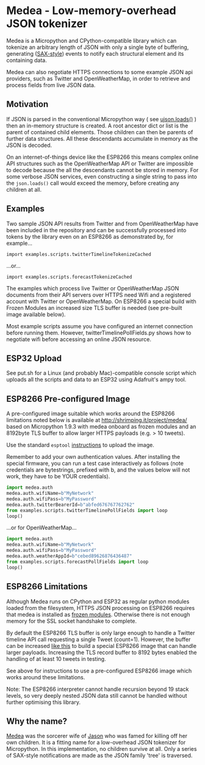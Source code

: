 # Medea - Low-memory-overhead JSON tokenizer

Medea is a Micropython and CPython-compatible library which can tokenize an arbitrary length of JSON with only a single byte of buffering, generating ([SAX-style](https://en.wikipedia.org/wiki/Simple_API_for_XML)) events to notify each structural element and its containing data. 

Medea can also negotiate HTTPS connections to some example JSON api providers, such as Twitter and OpenWeatherMap, in order to retrieve and process fields from live JSON data.

## Motivation

If JSON is parsed in the conventional Micropython way ( see [ujson.loads()](https://docs.micropython.org/en/latest/esp8266/library/ujson.html#ujson.loads) ) then an in-memory structure is created. A root ancestor dict or list is the parent of contained child elements. Those children can then be parents of further data structures. All these descendants accumulate in memory as the JSON is decoded.

On an internet-of-things device like the ESP8266 this means complex online API structures such as the OpenWeatherMap API or Twitter are impossible to decode because the all the descendants cannot be stored in memory. For some verbose JSON services, even constructing a single string to pass into the ```json.loads()``` call would exceed the memory, before creating any children at all.

## Examples

Two sample JSON API results from Twitter and from OpenWeatherMap have been included in the repository and can be successfully processed into tokens by the library even on an ESP8266 as demonstrated by, for example...

```
import examples.scripts.twitterTimelineTokenizeCached
```

...or...

```
import examples.scripts.forecastTokenizeCached
```

The examples which process live Twitter or OpenWeatherMap JSON documents from their API servers over HTTPS need Wifi and a registered account with Twitter or OpenWeatherMap. On ESP8266 a special build with Frozen Modules an increased size TLS buffer is needed (see pre-built image available below). 

Most example scripts assume you have configured an internet connection before running them. However, twitterTimelinePollFields.py shows how to negotiate wifi before accessing an online JSON resource. 

## ESP32 Upload

See put.sh for a Linux (and probably Mac)-compatible console script which uploads all the scripts and data to an ESP32 using Adafruit's ampy tool.


## ESP8266 Pre-configured Image

A pre-configured image suitable which works around the ESP8266 limitations noted below is available at http://shrimping.it/project/medea/ based on Micropython 1.9.3 with medea onboard as frozen modules and an 8192byte TLS buffer to allow larger HTTPS payloads (e.g. > 10 tweets). 

Use the standard `esptool` [instructions](https://docs.micropython.org/en/latest/esp8266/esp8266/tutorial/intro.html) to upload the image.

Remember to add your own authentication values. After installing the special firmware, you can run a test case interactively as follows (note credentials are bytestrings, prefixed with b, and the values below will not work, they have to be YOUR credentials). 

```python
import medea.auth
medea.auth.wifiName=b"MyNetwork"
medea.auth.wifiPass=b"MyPassword"
medea.auth.twitterBearerId=b"abfed676767762762"
from examples.scripts.twitterTimelinePollFields import loop
loop()
```

...or for OpenWeatherMap...

```python
import medea.auth
medea.auth.wifiName=b"MyNetwork"
medea.auth.wifiPass=b"MyPassword"
medea.auth.weatherAppId=b"cebed89626876436487"
from examples.scripts.forecastPollFields import loop
loop()
```


## ESP8266 Limitations

Although Medea runs on CPython and ESP32 as regular python modules loaded from the filesystem, HTTPS JSON processing on ESP8266 requires that medea is installed as [frozen modules](http://docs.micropython.org/en/v1.9.3/unix/reference/constrained.html). Otherwise there is not enough memory for the SSL socket handshake to complete. 

By default the ESP8266 TLS buffer is only large enough to handle a Twitter timeline API call requesting a single Tweet (count=1). However, the buffer can be increased [like this](https://github.com/micropython/micropython/commit/a47b8711316a4901bc81e1c46ce50de00207c47f) to build a special ESP8266 image that can handle larger payloads. Increasing the TLS record buffer to 8192 bytes enabled the handling of at least 10 tweets in testing.

See above for instructions to use a pre-configured ESP8266 image which works around these limitations.

Note: The ESP8266 interpreter cannot handle recursion beyond 19 stack levels, so very deeply nested JSON data still cannot be handled without further optimising this library.


## Why the name?

[Medea](https://en.wikipedia.org/wiki/Medea) was the sorcerer wife of [Jason](https://en.wikipedia.org/wiki/Jason) who was famed for killing off her own children. It is a fitting name for a low-overhead JSON tokenizer for Micropython. In this implementation, no children survive at all. Only a series of SAX-style notifications are made as the JSON family 'tree' is traversed.
